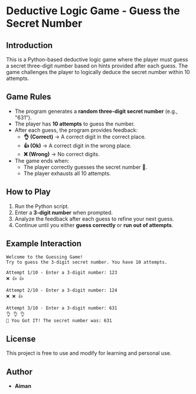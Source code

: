 # Deductive Logic Game - Guess the Secret Number

## Introduction
This is a Python-based deductive logic game where the player must guess a secret three-digit number based on hints provided after each guess. The game challenges the player to logically deduce the secret number within 10 attempts.

## Game Rules
- The program generates a **random three-digit secret number** (e.g., "631").
- The player has **10 attempts** to guess the number.
- After each guess, the program provides feedback:
  - **👌 (Correct)** → A correct digit in the correct place.
  - **👍 (Ok)** → A correct digit in the wrong place.
  - **❌ (Wrong)** → No correct digits.
- The game ends when:
  - The player correctly guesses the secret number 🎉.
  - The player exhausts all 10 attempts.

## How to Play
1. Run the Python script.
2. Enter a **3-digit number** when prompted.
3. Analyze the feedback after each guess to refine your next guess.
4. Continue until you either **guess correctly** or **run out of attempts**.

## Example Interaction
```
Welcome to the Guessing Game!
Try to guess the 3-digit secret number. You have 10 attempts.

Attempt 1/10 - Enter a 3-digit number: 123
❌ 👍 👍

Attempt 2/10 - Enter a 3-digit number: 124
❌ ❌ 👍

Attempt 3/10 - Enter a 3-digit number: 631
👌 👌 👌
🎉 You Got IT! The secret number was: 631
```


## License
This project is free to use and modify for learning and personal use.

## Author
- **Aiman** 

